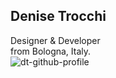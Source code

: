 ## Denise Trocchi
Designer & Developer
<br>
from Bologna, Italy.
<br>
![dt-github-profile](https://user-images.githubusercontent.com/91826111/179169277-4b1ec350-7e92-4fbf-a9e6-ae5e407175b8.svg)
